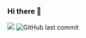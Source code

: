 ### Hi there 👋
<img src="{https://img.shields.io/badge/Gmail-D14836?style=for-the-badge&logo=gmail&logoColor=white}" />
<img alt="GitHub last commit" src="https://img.shields.io/github/last-commit/GradientAspen/jv-concurrent-cache">

<!--
**GradientAspen/GradientAspen** is a ✨ _special_ ✨ repository because its `README.md` (this file) appears on your GitHub profile.

Here are some ideas to get you started:

- 🔭 I’m currently working on ...
- 🌱 I’m currently learning ...
- 👯 I’m looking to collaborate on ...
- 🤔 I’m looking for help with ...
- 💬 Ask me about ...
- 📫 How to reach me: ...
- 😄 Pronouns: ...
- ⚡ Fun fact: ...
-->
